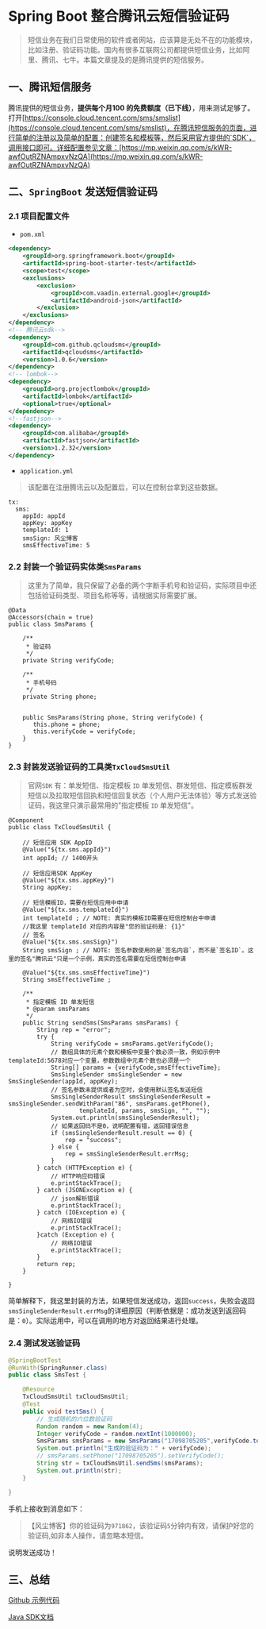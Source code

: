 # Spring Boot 整合腾讯云短信验证码

> 短信业务在我们日常使用的软件或者网站，应该算是无处不在的功能模块，比如注册、验证码功能。国内有很多互联网公司都提供短信业务，比如阿里、腾讯、七牛。本篇文章提及的是腾讯提供的短信服务。

## 一、腾讯短信服务

腾讯提供的短信业务，**提供每个月100 的免费额度（已下线）**，用来测试足够了。打开[https://console.cloud.tencent.com/sms/smslist](https://console.cloud.tencent.com/sms/smslist)，在腾讯短信服务的页面，进行简单的注册以及简单的配置：创建签名和模板等，然后采用官方提供的`SDK`，调用接口即可。详细配置参见文章：[https://mp.weixin.qq.com/s/kWR-awfOutRZNAmpxvNzQA](https://mp.weixin.qq.com/s/kWR-awfOutRZNAmpxvNzQA)


## 二、`SpringBoot` 发送短信验证码

### 2.1 项目配置文件

- `pom.xml`

```xml
<dependency>
    <groupId>org.springframework.boot</groupId>
    <artifactId>spring-boot-starter-test</artifactId>
    <scope>test</scope>
    <exclusions>
        <exclusion>
            <groupId>com.vaadin.external.google</groupId>
            <artifactId>android-json</artifactId>
        </exclusion>
    </exclusions>
</dependency>
<!-- 腾讯云sdk-->
<dependency>
    <groupId>com.github.qcloudsms</groupId>
    <artifactId>qcloudsms</artifactId>
    <version>1.0.6</version>
</dependency>
<!-- lombok-->
<dependency>
    <groupId>org.projectlombok</groupId>
    <artifactId>lombok</artifactId>
    <optional>true</optional>
</dependency>
<!--fastjson-->
<dependency>
    <groupId>com.alibaba</groupId>
    <artifactId>fastjson</artifactId>
    <version>1.2.32</version>
</dependency>
```

- `application.yml`

> 该配置在注册腾讯云以及配置后，可以在控制台拿到这些数据。

```
tx:
  sms:
    appId: appId
    appKey: appKey
    templateId: 1
    smsSign: 风尘博客
    smsEffectiveTime: 5
```

### 2.2 封装一个验证码实体类`SmsParams`

> 这里为了简单，我只保留了必备的两个字断手机号和验证码，实际项目中还包括验证码类型、项目名称等等，请根据实际需要扩展。


```
@Data
@Accessors(chain = true)
public class SmsParams {

    /**
     * 验证码
     */
    private String verifyCode;

    /**
     * 手机号码
     */
    private String phone;


    public SmsParams(String phone, String verifyCode) {
       this.phone = phone;
       this.verifyCode = verifyCode;
    }
}
``` 

### 2.3 封装发送验证码的工具类`TxCloudSmsUtil`

> 官网`SDK` 有：单发短信、指定模板 `ID` 单发短信、群发短信、指定模板群发短信以及拉取短信回执和短信回复状态（个人用户无法体验）等方式发送验证码，我这里只演示最常用的"指定模板 `ID` 单发短信"。


```
@Component
public class TxCloudSmsUtil {

    // 短信应用 SDK AppID
    @Value("${tx.sms.appId}")
    int appId; // 1400开头

    // 短信应用SDK AppKey
    @Value("${tx.sms.appKey}")
    String appKey;

    // 短信模板ID，需要在短信应用中申请
    @Value("${tx.sms.templateId}")
    int templateId ; // NOTE: 真实的模板ID需要在短信控制台中申请
    //我这里 templateId 对应的内容是"您的验证码是: {1}"
    // 签名
    @Value("${tx.sms.smsSign}")
    String smsSign ; // NOTE: 签名参数使用的是`签名内容`，而不是`签名ID`。这里的签名"腾讯云"只是一个示例，真实的签名需要在短信控制台申请

    @Value("${tx.sms.smsEffectiveTime}")
    String smsEffectiveTime ;

    /**
     * 指定模板 ID 单发短信
     * @param smsParams
     */
    public String sendSms(SmsParams smsParams) {
        String rep = "error";
        try {
            String verifyCode = smsParams.getVerifyCode();
            // 数组具体的元素个数和模板中变量个数必须一致，例如示例中templateId:5678对应一个变量，参数数组中元素个数也必须是一个
            String[] params = {verifyCode,smsEffectiveTime};
            SmsSingleSender smsSingleSender = new SmsSingleSender(appId, appKey);
            // 签名参数未提供或者为空时，会使用默认签名发送短信
            SmsSingleSenderResult smsSingleSenderResult = smsSingleSender.sendWithParam("86", smsParams.getPhone(),
                    templateId, params, smsSign, "", "");
            System.out.println(smsSingleSenderResult);
            // 如果返回码不是0，说明配置有错，返回错误信息
            if (smsSingleSenderResult.result == 0) {
                rep = "success";
            } else {
                rep = smsSingleSenderResult.errMsg;
            }
        } catch (HTTPException e) {
            // HTTP响应码错误
            e.printStackTrace();
        } catch (JSONException e) {
            // json解析错误
            e.printStackTrace();
        } catch (IOException e) {
            // 网络IO错误
            e.printStackTrace();
        }catch (Exception e) {
            // 网络IO错误
            e.printStackTrace();
        }
        return rep;
    }

}
```

简单解释下，我这里封装的方法，如果短信发送成功，返回`success`，失败会返回`smsSingleSenderResult.errMsg`的详细原因（判断依据是：成功发送到返回码是：`0`）。实际运用中，可以在调用的地方对返回结果进行处理。

### 2.4 测试发送验证码

```java
@SpringBootTest
@RunWith(SpringRunner.class)
public class SmsTest {

    @Resource
    TxCloudSmsUtil txCloudSmsUtil;
    @Test
    public void testSms() {
        // 生成随机的六位数验证码
        Random random = new Random(4);
        Integer verifyCode = random.nextInt(1000000);
        SmsParams smsParams = new SmsParams("17098705205",verifyCode.toString());
        System.out.println("生成的验证码为：" + verifyCode);
        // smsParams.setPhone("17098705205").setVerifyCode();
        String str = txCloudSmsUtil.sendSms(smsParams);
        System.out.println(str);
    }

}
```

手机上接收到消息如下：

>【风尘博客】你的验证码为`971862`，该验证码`5`分钟内有效，请保护好您的验证码,如非本人操作，请忽略本短信。

说明发送成功！


## 三、总结

[Github 示例代码](https://github.com/vanDusty/SpringBoot-Home/tree/master/springboot-demo-sms/tencentCloudSms)

[Java SDK文档](https://cloud.tencent.com/document/product/382/13613#%E5%8D%95%E5%8F%91%E7%9F%AD%E4%BF%A1)